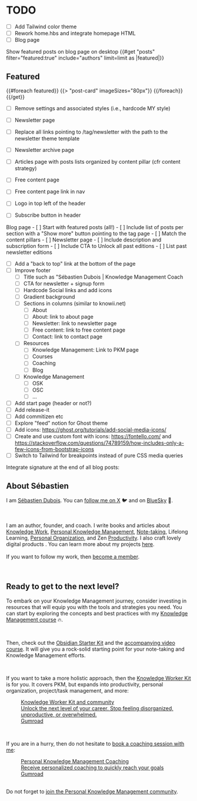 # TODO

- [ ] Add Tailwind color theme
- [ ] Rework home.hbs and integrate homepage HTML
- [ ] Blog page

Show featured posts on blog page on desktop
{{#get "posts" filter="featured:true" include="authors" limit=limit as |featured|}}
    <section class="gh-featured gh-outer">
        <div class="gh-featured-inner gh-inner">
            <h2 class="gh-featured-title">Featured</h2>
            <div class="gh-featured-feed">
                {{#foreach featured}}
                    {{> "post-card" imageSizes="80px"}}
                {{/foreach}}
            </div>
        </div>
    </section>
{{/get}}


- [ ] Remove settings and associated styles (i.e., hardcode MY style)
- [ ] Newsletter page
- [ ] Replace all links pointing to /tag/newsletter with the path to the newsletter theme template

- [ ] Newsletter archive page
- [ ] Articles page with posts lists organized by content pillar (cfr content strategy)
- [ ] Free content page
- [ ] Free content page link in nav
- [ ] Logo in top left of the header
- [ ] Subscribe button in header

Blog page
		- [ ] Start with featured posts (all!)
		- [ ] Include list of posts per section with a "Show more" button pointing to the tag page
			- [ ] Match the content pillars
	- [ ] Newsletter page
		- [ ] Include description and subscription form
		- [ ] Include CTA to Unlock all past editions
		- [ ] List past newsletter editions



- [ ] Add a "back to top" link at the bottom of the page
- [ ] Improve footer
    - [ ] Title such as "Sébastien Dubois | Knowledge Management Coach
    - [ ] CTA for newsletter + signup form
    - [ ] Hardcode Social links and add icons
    - [ ] Gradient background
    - [ ] Sections in columns (similar to knowii.net)
        - [ ] About
        - [ ] About: link to about page
        - [ ] Newsletter: link to newsletter page
        - [ ] Free content: link to free content page
        - [ ] Contact: link to contact page
    - [ ] Resources
        - [ ] Knowledge Management: Link to PKM page
        - [ ] Courses
        - [ ] Coaching
        - [ ] Blog
    - [ ] Knowledge Management
        - [ ] OSK
        - [ ] OSC
        - [ ] ...
- [ ] Add start page (header or not?)
- [ ] Add release-it
- [ ] Add commitizen etc
- [ ] Explore "feed" notion for Ghost theme
- [ ] Add icons: https://ghost.org/tutorials/add-social-media-icons/
- [ ] Create and use custom font with icons: https://fontello.com/ and https://stackoverflow.com/questions/74789159/how-includes-only-a-few-icons-from-bootstrap-icons
- [ ] Switch to Tailwind for breakpoints instead of pure CSS media queries

Integrate signature at the end of all blog posts:

<!-- Signature -->
<h2 id="about-s%C3%A9bastien">About Sébastien</h2><p>I am <a href="https://www.dsebastien.net/about/">Sébastien Dubois</a>. You can <a href="https://x.com/dSebastien" rel="no-referrer">follow me on X</a> 🐦 and on <a href="https://bsky.app/profile/dsebastien.net" rel="no-referrer">BlueSky</a> 🦋.</p><br /><p>I am an author, founder, and coach. I write books and articles about <a href="https://www.dsebastien.net/tag/knowledge-work/">Knowledge Work</a>, <a href="https://www.dsebastien.net/tag/personal-knowledge-management/">Personal Knowledge Management</a>, <a href="https://www.dsebastien.net/tag/note-taking/">Note-taking</a>, Lifelong Learning, <a href="https://www.dsebastien.net/tag/personal-organization/">Personal Organization</a>, and Zen <a href="https://www.dsebastien.net/tag/productivity/">Productivity</a>. I also craft lovely digital products . You can learn more about my projects <a href="https://www.dsebastien.net/projects/">here</a>.<br><br>If you want to follow my work, then <a href="https://www.dsebastien.net/#/portal/signup">become a member</a>.</p><br /><h2 id="ready-to-get-to-the-next-level">Ready to get to the next level?</h2><p>To embark on your Knowledge Management journey, consider investing in resources that will equip you with the tools and strategies you need. You can start by exploring the concepts and best practices with my <a href="https://developassion.gumroad.com/l/knowledge-management-for-beginners">Knowledge Management course</a> 🔥.</p><br /><p>Then, check out the <a href="https://developassion.gumroad.com/l/obsidian-starter-kit" rel="noreferrer">Obsidian Starter Kit</a> and the <a href="https://developassion.gumroad.com/l/obsidian-starter-course">accompanying video course</a>. It will give you a rock-solid starting point for your note-taking and Knowledge Management efforts.</p><br /><p>If you want to take a more holistic approach, then the <a href="https://developassion.gumroad.com/l/knowledge-worker-kit" rel="noreferrer">Knowledge Worker Kit</a> is for you. It covers PKM, but expands into productivity, personal organization, project/task management, and more:</p><figure class="kg-card kg-bookmark-card"><a class="kg-bookmark-container" href="https://developassion.gumroad.com/l/knowledge-worker-kit"><div class="kg-bookmark-content"><div class="kg-bookmark-title">Knowledge Worker Kit and community</div><div class="kg-bookmark-description">Unlock the next level of your career. Stop feeling disorganized, unproductive, or overwhelmed.</div><div class="kg-bookmark-metadata"><img class="kg-bookmark-icon" src="https://public-files.gumroad.com/39uqrcaxowvpvf4srzeq97jpcecb" alt=""><span class="kg-bookmark-author">Gumroad</span></div></div><div class="kg-bookmark-thumbnail"><img src="https://public-files.gumroad.com/soezrho2f78afs46f7n148mfah2n" alt=""></div></a></figure><br /><p>If you are in a hurry, then do not hesitate to <a href="https://developassion.gumroad.com/l/pkm-coaching">book a coaching session with me</a>:</p><figure class="kg-card kg-bookmark-card"><a class="kg-bookmark-container" href="https://developassion.gumroad.com/l/pkm-coaching"><div class="kg-bookmark-content"><div class="kg-bookmark-title">Personal Knowledge Management Coaching</div><div class="kg-bookmark-description">Receive personalized coaching to quickly reach your goals</div><div class="kg-bookmark-metadata"><img class="kg-bookmark-icon" src="https://public-files.gumroad.com/39uqrcaxowvpvf4srzeq97jpcecb" alt=""><span class="kg-bookmark-author">Gumroad</span></div></div><div class="kg-bookmark-thumbnail"><img src="https://public-files.gumroad.com/zx5o75oood282lidm5a0ze0nb7zb" alt=""></div></a></figure><br />Do not forget to <a href="https://www.dsebastien.net/2021-11-12-personal-knowledge-management-community/">join the Personal Knowledge Management community</a>.</p>


